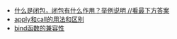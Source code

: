- [什么是闭包，闭包有什么作用？举例说明  //看最下方答案](https://github.com/nicoleJT914/blog/issues/5)
- [apply和call的用法和区别](https://github.com/nicoleJT914/blog/issues/10)
- [bind函数的兼容性]()
